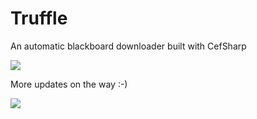 # Truffle
An automatic blackboard downloader built with CefSharp

![](https://mitchellazj.com/truffle/logo_text_small.png)

More updates on the way :-)

![](https://j.gifs.com/YENDk2.gif)

